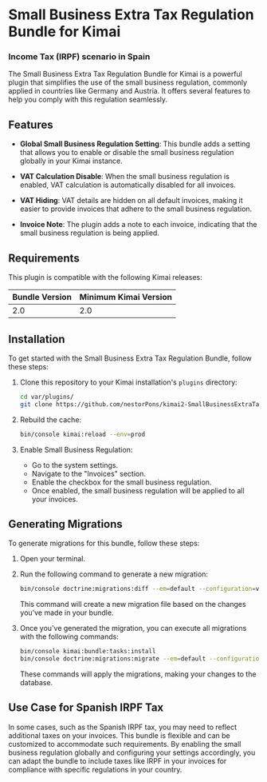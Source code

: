 # Small Business Extra Tax Regulation Bundle for Kimai

### Income Tax (IRPF) scenario in Spain

The Small Business Extra Tax Regulation Bundle for Kimai is a powerful plugin that simplifies the use of the small business regulation, commonly applied in countries like Germany and Austria. It offers several features to help you comply with this regulation seamlessly.

## Features

- **Global Small Business Regulation Setting**: This bundle adds a setting that allows you to enable or disable the small business regulation globally in your Kimai instance.

- **VAT Calculation Disable**: When the small business regulation is enabled, VAT calculation is automatically disabled for all invoices.

- **VAT Hiding**: VAT details are hidden on all default invoices, making it easier to provide invoices that adhere to the small business regulation.

- **Invoice Note**: The plugin adds a note to each invoice, indicating that the small business regulation is being applied.

## Requirements

This plugin is compatible with the following Kimai releases:

| Bundle Version | Minimum Kimai Version |
|----------------|-----------------------|
| 2.0            | 2.0                   |

## Installation

To get started with the Small Business Extra Tax Regulation Bundle, follow these steps:

1. Clone this repository to your Kimai installation's `plugins` directory:

   ```bash
   cd var/plugins/
   git clone https://github.com/nestorPons/kimai2-SmallBusinessExtraTaxBundle.git SmallBusinessExtraTaxBundle
   ```

2. Rebuild the cache:

   ```bash
   bin/console kimai:reload --env=prod
   ```

3. Enable Small Business Regulation:

   - Go to the system settings.
   - Navigate to the "Invoices" section.
   - Enable the checkbox for the small business regulation.
   - Once enabled, the small business regulation will be applied to all your invoices.

## Generating Migrations

To generate migrations for this bundle, follow these steps:

1. Open your terminal.

2. Run the following command to generate a new migration:

   ```bash
   bin/console doctrine:migrations:diff --em=default --configuration=var/plugins/SmallBusinessExtraTaxBundle/Migrations/doctrine.yaml
   ```

   This command will create a new migration file based on the changes you've made in your bundle.

3. Once you've generated the migration, you can execute all migrations with the following commands:

   ```bash
   bin/console kimai:bundle:tasks:install
   bin/console doctrine:migrations:migrate --em=default --configuration=var/plugins/SmallBusinessExtraTaxBundle/Migrations/doctrine.yaml
   ```

   These commands will apply the migrations, making your changes to the database.

## Use Case for Spanish IRPF Tax

In some cases, such as the Spanish IRPF tax, you may need to reflect additional taxes on your invoices. This bundle is flexible and can be customized to accommodate such requirements. By enabling the small business regulation globally and configuring your settings accordingly, you can adapt the bundle to include taxes like IRPF in your invoices for compliance with specific regulations in your country.